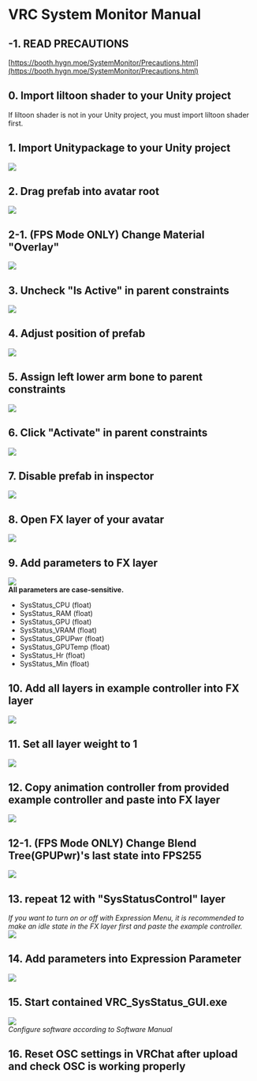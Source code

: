 # VRC System Monitor Manual
## -1. READ PRECAUTIONS
[https://booth.hygn.moe/SystemMonitor/Precautions.html](https://booth.hygn.moe/SystemMonitor/Precautions.html)
## 0. Import liltoon shader to your Unity project
If liltoon shader is not in your Unity project, you must import liltoon shader first.
## 1. Import Unitypackage to your Unity project
![](./ManualAssets/importprefab.png)
## 2. Drag prefab into avatar root
![](./ManualAssets/dragprefab.png)
## 2-1. (FPS Mode ONLY) Change Material "Overlay"
![](./ManualAssets/FPSVerAsset.png)
## 3. Uncheck "Is Active" in parent constraints
![](./ManualAssets/disableparentconstraints.png)
## 4. Adjust position of prefab 
![](./ManualAssets/changetransform.png)
## 5. Assign left lower arm bone to parent constraints
![](./ManualAssets/armboneassign.png)
## 6. Click "Activate" in parent constraints
![](./ManualAssets/activateconstraints.png)
## 7. Disable prefab in inspector
![](./ManualAssets/disableprefab.png)
## 8. Open FX layer of your avatar
![](./ManualAssets/selectfxlayer.png)
## 9. Add parameters to FX layer
![](./ManualAssets/normalparams.png)\
**All parameters are case-sensitive.**
* SysStatus_CPU (float)
* SysStatus_RAM (float)
* SysStatus_GPU (float)
* SysStatus_VRAM (float)
* SysStatus_GPUPwr (float)
* SysStatus_GPUTemp (float)
* SysStatus_Hr (float)
* SysStatus_Min (float)
## 10. Add all layers in example controller into FX layer
![](./ManualAssets/normallayer.png)
## 11. Set all layer weight to 1
![](./ManualAssets/setweight.png)
## 12. Copy animation controller from provided example controller and paste into FX layer
![](./ManualAssets/normalcpulayer.png)
## 12-1. (FPS Mode ONLY) Change Blend Tree(GPUPwr)'s last state into FPS255
![](./ManualAssets/FPSAnimatorNormal.png)
## 13. repeat 12 with "SysStatusControl" layer
*If you want to turn on or off with Expression Menu, it is recommended to make an idle state in the FX layer first and paste the example controller.*\
![](./ManualAssets/secondlayer.png)
## 14. Add parameters into Expression Parameter
![](./ManualAssets/noramlexpparams.png)
## 15. Start contained VRC_SysStatus_GUI.exe
![](./ManualAssets/OSCSoftware.png)\
*Configure software according to Software Manual*
## 16. Reset OSC settings in VRChat after upload and check OSC is working properly